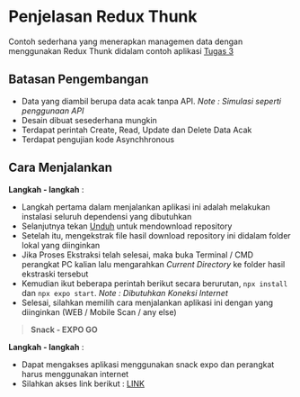 # Penjelasan Redux Thunk

Contoh sederhana yang menerapkan managemen data dengan menggunakan Redux Thunk didalam contoh aplikasi [Tugas 3](https://github.com/RozKoy/Mobile-App)

## Batasan Pengembangan
- Data yang diambil berupa data acak tanpa API. *Note : Simulasi seperti penggunaan API*
- Desain dibuat sesederhana mungkin
- Terdapat perintah Create, Read, Update dan Delete Data Acak
- Terdapat pengujian kode Asynchhronous

## Cara Menjalankan

**Langkah - langkah** :
- Langkah pertama dalam menjalankan aplikasi ini adalah melakukan instalasi seluruh dependensi yang dibutuhkan
- Selanjutnya tekan [Unduh]([https://github.com/RobiHardinata19/Tugas-4-PAM-Redux-Thunk.git](https://github.com/RobiHardinata19/Tugas-4-PAM-Redux-Thunk/archive/refs/heads/main.zip)) untuk mendownload repository
- Setelah itu, mengekstrak file hasil download repository ini didalam folder lokal yang diinginkan
- Jika Proses Ekstraksi telah selesai, maka buka Terminal / CMD perangkat PC kalian lalu mengarahkan *Current Directory* ke folder hasil ekstraski tersebut
- Kemudian ikut beberapa perintah berikut secara berurutan, `npx install` dan `npx expo start`. *Note : Dibutuhkan Koneksi Internet*
- Selesai, silahkan memilih cara menjalankan aplikasi ini dengan yang diinginkan (WEB / Mobile Scan / any else)

> **Snack - EXPO GO**

**Langkah - langkah** :
- Dapat mengakses aplikasi menggunakan snack expo dan perangkat harus menggunakan internet
- Silahkan akses link berikut : [LINK](https://snack.expo.dev/@robinata19/thunk---tugas-4-pam )


